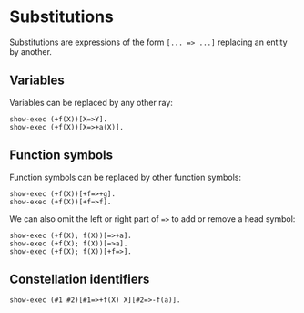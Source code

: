 # Substitutions

Substitutions are expressions of the form `[... => ...]` replacing an entity
by another.

## Variables

Variables can be replaced by any other ray:

```
show-exec (+f(X))[X=>Y].
show-exec (+f(X))[X=>+a(X)].
```

## Function symbols

Function symbols can be replaced by other function symbols:

```
show-exec (+f(X))[+f=>+g].
show-exec (+f(X))[+f=>f].
```

We can also omit the left or right part of `=>` to add or remove a head symbol:

```
show-exec (+f(X); f(X))[=>+a].
show-exec (+f(X); f(X))[=>a].
show-exec (+f(X); f(X))[+f=>].
```

## Constellation identifiers

```
show-exec (#1 #2)[#1=>+f(X) X][#2=>-f(a)].
```
